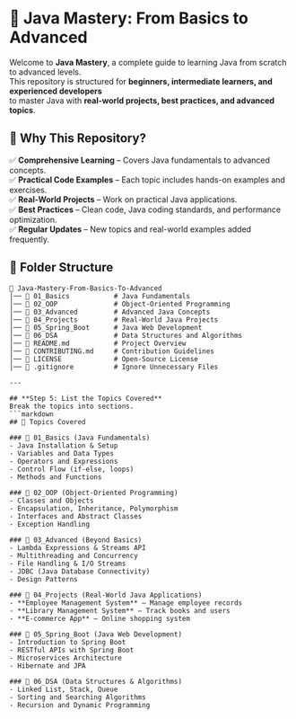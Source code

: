 # 🚀 Java Mastery: From Basics to Advanced  
Welcome to **Java Mastery**, a complete guide to learning Java from scratch to advanced levels.  
This repository is structured for **beginners, intermediate learners, and experienced developers**  
to master Java with **real-world projects, best practices, and advanced topics**.
## 📌 Why This Repository?  
✅ **Comprehensive Learning** – Covers Java fundamentals to advanced concepts.  
✅ **Practical Code Examples** – Each topic includes hands-on examples and exercises.  
✅ **Real-World Projects** – Work on practical Java applications.  
✅ **Best Practices** – Clean code, Java coding standards, and performance optimization.  
✅ **Regular Updates** – New topics and real-world examples added frequently.  
## 📁 Folder Structure  
```plaintext
📂 Java-Mastery-From-Basics-To-Advanced
│── 📁 01_Basics           # Java Fundamentals
│── 📁 02_OOP              # Object-Oriented Programming
│── 📁 03_Advanced         # Advanced Java Concepts
│── 📁 04_Projects         # Real-World Java Projects
│── 📁 05_Spring_Boot      # Java Web Development
│── 📁 06_DSA              # Data Structures and Algorithms
│── 📜 README.md           # Project Overview
│── 📜 CONTRIBUTING.md     # Contribution Guidelines
│── 📜 LICENSE             # Open-Source License
│── 📜 .gitignore          # Ignore Unnecessary Files

---

## **Step 5: List the Topics Covered**  
Break the topics into sections.  
```markdown
## 📖 Topics Covered  

### 🔹 01_Basics (Java Fundamentals)  
- Java Installation & Setup  
- Variables and Data Types  
- Operators and Expressions  
- Control Flow (if-else, loops)  
- Methods and Functions  

### 🔹 02_OOP (Object-Oriented Programming)  
- Classes and Objects  
- Encapsulation, Inheritance, Polymorphism  
- Interfaces and Abstract Classes  
- Exception Handling  

### 🔹 03_Advanced (Beyond Basics)  
- Lambda Expressions & Streams API  
- Multithreading and Concurrency  
- File Handling & I/O Streams  
- JDBC (Java Database Connectivity)  
- Design Patterns  

### 🔹 04_Projects (Real-World Java Applications)  
- **Employee Management System** – Manage employee records  
- **Library Management System** – Track books and users  
- **E-commerce App** – Online shopping system  

### 🔹 05_Spring_Boot (Java Web Development)  
- Introduction to Spring Boot  
- RESTful APIs with Spring Boot  
- Microservices Architecture  
- Hibernate and JPA  

### 🔹 06_DSA (Data Structures & Algorithms)  
- Linked List, Stack, Queue  
- Sorting and Searching Algorithms  
- Recursion and Dynamic Programming  
